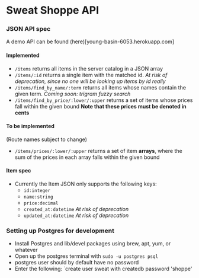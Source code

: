 Sweat Shoppe API
============

### JSON API spec
A demo API can be found (here)[young-basin-6053.herokuapp.com]

#### Implemented

* `/items` returns all items in the server catalog in a JSON array
* `/items/:id` returns a single item with the matched id. *At risk of
  deprecation, since no one will be looking up items by id really* 
* `/items/find_by_name/:term` returns all items whose names contain the given term.
  *Coming soon: trigram fuzzy search*
* `/items/find_by_price/:lower/:upper` returns a set of items whose prices fall
  within the given bound **Note that these prices must be denoted in
cents**

#### To be implemented
(Route names subject to change)

* `/items/prices/:lower/:upper` returns a set of item **arrays**, where
  the sum of the prices in each array falls within the given bound

#### Item spec
* Currently the Item JSON only supports the following keys:
    * `id:integer`
    * `name:string`
    * `price:decimal`
    * `created_at:datetime` *At risk of deprecation*
    * `updated_at:datetime` *At risk of deprecation*

### Setting up Postgres for development
* Install Postgres and lib/devel packages using brew, apt, yum, or
  whatever
* Open up the postgres terminal with `sudo -u postgres psql`
* postgres user should by default have no password
* Enter the following: `create user sweat with createdb password
  'shoppe'
